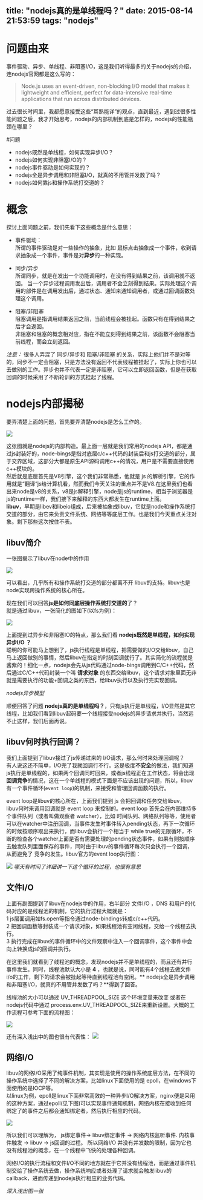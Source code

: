 title: "nodejs真的是单线程吗？"
date: 2015-08-14 21:53:59
tags: "nodejs"
---

# 问题由来

事件驱动、异步、单线程、非阻塞I/O，这是我们听得最多的关于nodejs的介绍，连nodejs官网都是这么写的：

> Node.js uses an event-driven, non-blocking I/O model that makes it lightweight and efficient, perfect for data-intensive real-time applications that run across distributed devices.

过去很长时间里，我都愿意接受这些“耳熟能详”的观点，直到最近，遇到过很多性能问题之后，我才开始思考，nodejs的内部机制到底是怎样的，nodejs的性能瓶颈在哪里？

#问题

+ nodejs既然是单线程，如何实现异步I/O？ 
+ nodejs如何实现非阻塞I/O的？
+ nodejs事件驱动是如何实现的？
+ nodejs全是异步调用和非阻塞I/O，就真的不用管并发数了吗？
+ nodejs如何靠js和操作系统打交道的？

# 概念

探讨上面问题之前，我们先看下这些概念是什么意思：

+ 事件驱动：   
	 所谓的事件驱动是对一些操作的抽象，比如 鼠标点击抽象成一个事件，收到请求抽象成一个事件，事件是对**异步**的一种实现。

+ 同步/异步    
	 所谓同步，就是在发出一个功能调用时，在没有得到结果之前，该调用就不返回。
	 当一个异步过程调用发出后，调用者不会立刻得到结果。实际处理这个调用的部件是在调用发出后，通过状态、通知来通知调用者，或通过回调函数处理这个调用。

+ 阻塞/非阻塞     
	阻塞调用是指调用结果返回之前，当前线程会被挂起。函数只有在得到结果之后才会返回。    
	非阻塞和阻塞的概念相对应，指在不能立刻得到结果之前，该函数不会阻塞当前线程，而会立刻返回。

*注意：* 很多人弄混了 同步/异步和 阻塞/非阻塞 的关系，实际上他们并不是对等的，同步不一定会阻塞，只是方法没有返回不代表线程被挂起了，实际上你也可以去做别的工作。异步也并不代表一定是非阻塞，它可以立即返回函数，但是在获取回调的时候采用了不断轮训的方式挂起了线程。



# nodejs内部揭秘

要弄清楚上面的问题，首先要弄清楚nodejs是怎么工作的。

![](http://liyangready.github.io/images/nodejs.png)

这张图就是nodejs的内部构造。最上面一层就是我们常用的nodejs API，都是通过js封装好的，node-bings是指对底层c/c++代码的封装后和js打交道的部分，属于交界区域，这部分大都是原生API源码调用c++的情况，用户是不需要直接使用c++模块的。  
然后就是底层首先是V8引擎，这个我们非常熟悉，他就是 js 的解析引擎，它的作用就是“翻译”js给计算机看，然而我们今天关注的重点并不是V8.在这里我们也看出来node是v8的关系，v8是js解释引擎，node是js的runtime，相当于浏览器是js的runtime一样，我们接下来解释的东西大都发生在runtime上面。    
**libuv**，早期是libev和libeio组成，后来被抽象成libuv，它就是node和操作系统打交道的部分，由它来负责文件系统、网络等等底层工作。也是我们今天重点关注对象。剩下那些这次按住不表。

## libuv简介

一张图揭示了libuv在node中的作用

![](http://liyangready.github.io/images/architecture.png)

可以看出，几乎所有和操作系统打交道的部分都离不开 libuv的支持。libuv也是node实现跨操作系统的核心所在。

现在我们可以回答**js是如何同底层操作系统打交道的**了？    
就是通过libuv，一张简化的图如下(以fs为例)：

![](http://liyangready.github.io/images/libuv作用.jpg)


上面提到过异步和非阻塞IO的特点，那么我们看 **nodejs既然是单线程，如何实现异步I/O ？**    
聪明的你可能马上想到了，js执行线程是单线程，把需要做的I/O交给libuv，自己马上返回做别的事情，然后libuv在指定的时刻回调就行了。其实简化的流程就是酱紫的！细化一点，nodejs会先从js代码通过node-bings调用到C/C++代码，然后通过C/C++代码封装一个叫 **请求对象** 的东西交给libuv，这个请求对象里面无非就是需要执行的功能+回调之类的东西，给libuv执行以及执行完实现回调。

*nodejs异步模型*

顺便回答了问题 **nodejs真的是单线程吗？**，只有js执行是单线程，I/O显然是其它线程，比如我们看到libuv起码要一个线程接受nodejs的异步请求并执行，当然远不止这样，我们后面再说。

## libuv何时执行回调？

我们上面提到了libuv接过了js传递过来的 I/O请求，那么何时来处理回调呢？    
有人说这还不简单，I/O完了我就回调行不行。这是极度**不安全**的做法，我们知道js执行是单线程的，如果两个回调同时回来，或者js线程正在工作状态，将会出现**回调竞争**的情况，这在一个单线程的模式下面是不应该出现的问题，所以，libuv有一个事件循环(`event loop`)的机制，来接受和管理回调函数的执行。

event loop是libuv的核心所在，上面我们提到 js 会把回调和任务交给libuv，libuv何时来调用回调就是 event loop 来控制的。event loop 首先会在内部维持多个事件队列（或者叫做观察者 watcher），比如 时间队列、网络队列等等，使用者可以在watcher中注册回调，当事件发生时事件转入pending状态，再下一次循环的时候按顺序取出来执行，而libuv会执行一个相当于 while true的无限循环，不断的检查各个watcher上面是否有需要处理的pending状态事件，如果有则按顺序去触发队列里面保存的事件，同时由于libuv的事件循环每次只会执行一个回调，从而避免了 竞争的发生。libuv官方的event loop执行图：

![](http://liyangready.github.io/images/loop_iteration.png)
*哪天有时间了详细讲一下这个循环的过程，也很有意思*


## 文件I/O

上面有副图提到了libuv在nodejs中的作用，右半部分 文件I/O ，DNS 和用户的代码对应的是线程池的机制，它的执行过程大概就是：    
1 js层面调用如fs.open等指令通过node-bindings转成c/c++代码。        
2 把回调函数等封装成一个请求对象，如果线程池有空闲线程，交给一个线程去执行。    
3 执行完成在libuv的事件循环中的文件观察中注入一个回调事件，这个事件中会向上转换成js的回调并执行。

在这里我们就看到了线程池的概念，发现nodejs并不是单线程的，而且还有并行事件发生。同时，线程池默认大小是 **4** ，也就是说，同时能有4个线程去做文件i/o的工作，剩下的请求会被挂起等待直到线程池有空闲。** nodejs全是异步调用和非阻塞I/O，就真的不用管并发数了吗？**得到了回答。

线程池的大小可以通过 UV_THREADPOOL_SIZE 这个环境变量来改变 或者在nodejs代码中通过 process.env.UV_THREADPOOL_SIZE来重新设置。大概的工作流程可参考下面的流程图：

![](http://liyangready.github.io/images/event-loop_0.png)

还有深入浅出中的图也很有代表性：
![](http://liyangready.github.io/images/Node异步IO流程.jpg)

## 网络I/O

libuv的网络I/O采用了纯事件机制，其实现是使用的操作系统底层方法，在不同的操作系统中选择了不同的解决方案，比如linux下面使用的是 epoll，在windows下面使用的是IOCP等。    
以linux为例，epoll是linux下面非常高效的一种异步I/O解决方案，nginx便是采用的这种方案，通过epoll(见下图)可以实现事件通知机制，网络内核在接收到任何绑定了的事件之后都会通知绑定者，然后执行相应的代码。    

![](http://liyangready.github.io/images/epoll.png)

所以我们可以理解为， js绑定事件-> libuv绑定事件 -> 网络内核监听事件. 内核事件触发 -> libuv -> js回调的过程。 所以网络I/O 并没有并发数的限制，因为它也没有线程池的概念，在一个线程中飞快的处理各种回调。

网络I/O的执行流程和文件I/O不同的地方就在于它并没有线程池，而是通过事件机制交给了操作系统去做，操作系统响应或者处理了请求就会触发libuv的callback，进而传递到nodejs执行相应的业务代码。

*深入浅出图一张*